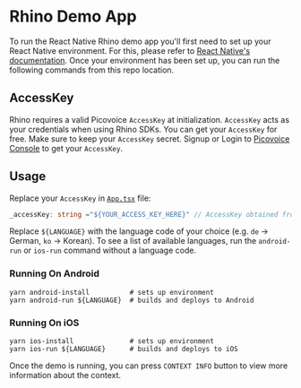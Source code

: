 # Rhino Demo App

To run the React Native Rhino demo app you'll first need to set up your React Native environment. For this, 
please refer to [React Native's documentation](https://reactnative.dev/docs/environment-setup). Once your environment has been set up, 
you can run the following commands from this repo location.

## AccessKey

Rhino requires a valid Picovoice `AccessKey` at initialization. `AccessKey` acts as your credentials when using Rhino SDKs.
You can get your `AccessKey` for free. Make sure to keep your `AccessKey` secret.
Signup or Login to [Picovoice Console](https://console.picovoice.ai/) to get your `AccessKey`.

## Usage

Replace your `AccessKey` in [`App.tsx`](App.tsx) file:

```typescript
_accessKey: string ="${YOUR_ACCESS_KEY_HERE}" // AccessKey obtained from Picovoice Console (https://console.picovoice.ai/)
```

Replace `${LANGUAGE}` with the language code of your choice (e.g. `de` -> German, `ko` -> Korean). To see a list of 
available languages, run the `android-run` or `ios-run` command without a language code.

### Running On Android
```console
yarn android-install          # sets up environment
yarn android-run ${LANGUAGE}  # builds and deploys to Android
```

### Running On iOS

```console
yarn ios-install              # sets up environment
yarn ios-run ${LANGUAGE}      # builds and deploys to iOS
```

Once the demo is running, you can press `CONTEXT INFO` button to view more information about the context.
